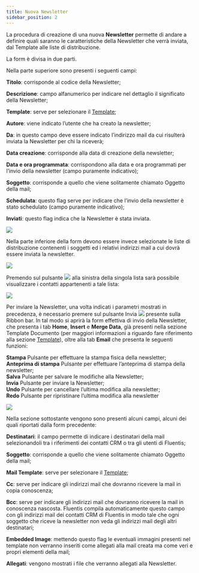 ```yaml
---
title: Nuova Newsletter
sidebar_position: 2
---
```


La procedura di creazione di una nuova **Newsletter** permette di andare a definire quali saranno le caratteristiche della Newsletter che verrà inviata, dal Template alle liste di distribuzione.

La form è divisa in due parti.

Nella parte superiore sono presenti i seguenti campi:

**Titolo**: corrisponde al codice della Newsletter;

**Descrizione**: campo alfanumerico per indicare nel dettaglio il significato della Newsletter;

**Template**: serve per selezionare il [Template](/docs/crm/budget-marketing-automation/template/new-template);

**Autore**: viene indicato l’utente che ha creato la newsletter;

**Da**: in questo campo deve essere indicato l’indirizzo mail da cui risulterà inviata la Newsletter per chi la riceverà;

**Data creazione**: corrisponde alla data di creazione della newsletter;

**Data e ora programmata**: corrispondono alla data e ora programmati per l’invio della newsletter (campo puramente indicativo);

**Soggetto**: corrisponde a quello che viene solitamente chiamato Oggetto della mail;

**Schedulata**: questo flag serve per indicare che l’invio della newsletter è stato schedulato (campo puramente indicativo);

**Inviati**: questo flag indica che la Newsletter è stata inviata.

![](/img/it-it/applications/crm/newsletter/new-newsletter.png)

Nella parte inferiore della form devono essere invece selezionate le liste di distribuzione contenenti i soggetti ed i relativi indirizzi mail a cui dovrà essere inviata la newsletter.

![](/img/it-it/applications/crm/newsletter/distribution-list.png)

Premendo sul pulsante ![](/img/neutral/common/plus.png) alla sinistra della singola lista sarà possibile visualizzare i contatti appartenenti a tale lista:

![](/img/it-it/applications/crm/newsletter/contacts.png)

Per inviare la Newsletter, una volta indicati i parametri mostrati in precedenza, è necessario premere sul pulsante Invia ![](/img/neutral/common/send.png) presente sulla Ribbon bar.
In tal modo si aprirà la form effettiva di invio della Newsletter, che presenta i tab **Home**, **Insert** e **Merge Data**, già presenti nella sezione Template Documento (per maggiori informazioni a riguardo fare riferimento alla sezione [Template](/docs/crm/budget-marketing-automation/template/new-template)), oltre alla tab **Email** che presenta le seguenti funzioni:

**Stampa** Pulsante per effettuare la stampa fisica della newsletter;  
**Anteprima di stampa** Pulsante per effettuare l’anteprima di stampa della newsletter;  
**Salva** Pulsante per salvare le modifiche alla Newsletter;  
**Invia** Pulsante per inviare la Newsletter;  
**Undo** Pulsante per cancellare l’ultima modifica alla newsletter;  
**Redo** Pulsante per ripristinare l’ultima modifica alla newsletter  

![](/img/it-it/applications/crm/newsletter/email.png)

Nella sezione sottostante vengono sono presenti alcuni campi, alcuni dei quali  riportati dalla form precedente:

**Destinatari**: il campo permette di indicare i destinatari della mail selezionandoli tra i riferimenti dei contatti CRM o tra gli utenti di Fluentis;

**Soggetto**: corrisponde a quello che viene solitamente chiamato Oggetto della mail;

**Mail Template**: serve per selezionare il [Template](/docs/crm/budget-marketing-automation/template/new-template);

**Cc**: serve per indicare gli indirizzi mail che dovranno ricevere la mail in copia conoscenza;

**Bcc**: serve per indicare gli indirizzi mail che dovranno ricevere la mail in conoscenza nascosta. Fluentis compila automaticamente questo campo con gli indirizzi mail dei contatti CRM di Fluentis in modo tale che ogni soggetto che riceve la newsletter non veda gli indirizzi mail degli altri destinatari;

**Embedded Image**: mettendo questo flag le eventuali immagini presenti nel template non verranno inseriti come allegati alla mail creata ma come veri e propri elementi della mail;

**Allegati**: vengono mostrati i file che verranno allegati alla Newsletter.
